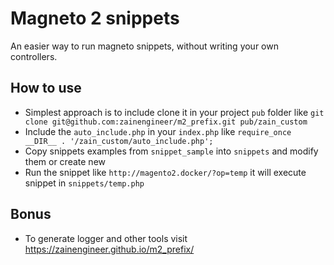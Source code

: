 # Magneto 2 snippets

An easier way to run magneto snippets, without writing your own controllers.

## How to use

* Simplest approach is to include clone it in your project `pub` folder
like `git clone git@github.com:zainengineer/m2_prefix.git pub/zain_custom`
* Include the `auto_include.php` in your `index.php` like `require_once __DIR__ . '/zain_custom/auto_include.php';`
* Copy snippets examples from `snippet_sample` into `snippets` and modify them or create new
* Run the snippet like `http://magento2.docker/?op=temp` it will execute snippet in `snippets/temp.php`

## Bonus

* To generate logger and other tools visit https://zainengineer.github.io/m2_prefix/